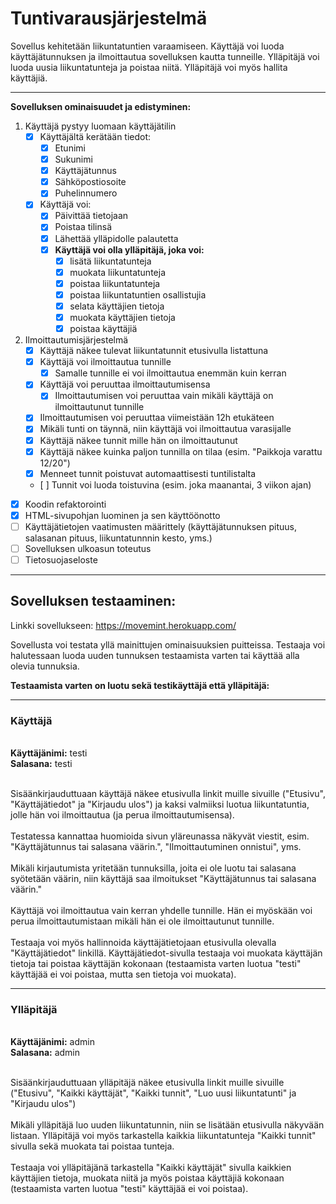 # Tuntivarausjärjestelmä

Sovellus kehitetään liikuntatuntien varaamiseen. Käyttäjä voi luoda käyttäjätunnuksen ja ilmoittautua sovelluksen kautta tunneille. Ylläpitäjä voi luoda uusia liikuntatunteja ja poistaa niitä. Ylläpitäjä voi myös hallita käyttäjiä.

<hr>

<b>Sovelluksen ominaisuudet ja edistyminen:</b>

1. Käyttäjä pystyy luomaan käyttäjätilin
   - [x] Käyttäjältä kerätään tiedot:
     - [x] Etunimi
     - [x] Sukunimi
     - [x] Käyttäjätunnus
     - [x] Sähköpostiosoite
     - [x] Puhelinnumero
   - [x] Käyttäjä voi:
      - [x] Päivittää tietojaan
      - [x] Poistaa tilinsä
      - [x] Lähettää ylläpidolle palautetta
      - [x] <b>Käyttäjä voi olla ylläpitäjä, joka voi:</b>
        - [x] lisätä liikuntatunteja
        - [x] muokata liikuntatunteja
        - [x] poistaa liikuntatunteja
        - [x] poistaa liikuntatuntien osallistujia
        - [x] selata käyttäjien tietoja
        - [x] muokata käyttäjien tietoja
        - [x] poistaa käyttäjiä

2. Ilmoittautumisjärjestelmä
   - [x] Käyttäjä näkee tulevat liikuntatunnit etusivulla listattuna 
   - [x] Käyttäjä voi ilmoittautua tunnille
     - [x] Samalle tunnille ei voi ilmoittautua enemmän kuin kerran
   - [x] Käyttäjä voi peruuttaa ilmoittautumisensa
     - [x] Ilmoittautumisen voi peruuttaa vain mikäli käyttäjä on ilmoittautunut tunnille
   - [x] Ilmoittautumisen voi peruuttaa viimeistään 12h etukäteen
   - [x] Mikäli tunti on täynnä, niin käyttäjä voi ilmoittautua varasijalle
   - [x] Käyttäjä näkee tunnit mille hän on ilmoittautunut
   - [x] Käyttäjä näkee kuinka paljon tunnilla on tilaa (esim. "Paikkoja varattu 12/20")
   - [x] Menneet tunnit poistuvat automaattisesti tuntilistalta
   - [ ] Tunnit voi luoda toistuvina (esim. joka maanantai, 3 viikon ajan)
- [x] Koodin refaktorointi
- [x] HTML-sivupohjan luominen ja sen käyttöönotto
- [ ] Käyttäjätietojen vaatimusten määrittely (käyttäjätunnuksen pituus, salasanan pituus, liikuntatunnnin kesto, yms.)
- [ ] Sovelluksen ulkoasun toteutus
- [ ] Tietosuojaseloste

<hr>
<h2>Sovelluksen testaaminen:</h2>

Linkki sovellukseen: https://movemint.herokuapp.com/

Sovellusta voi testata yllä mainittujen ominaisuuksien puitteissa. Testaaja voi halutessaan luoda uuden tunnuksen testaamista varten tai käyttää alla olevia tunnuksia.<br>

<b>Testaamista varten on luotu sekä testikäyttäjä että ylläpitäjä:</b> 
<hr>
<h3>Käyttäjä</h3>
<br>
<b>Käyttäjänimi:</b> testi<br>
<b>Salasana:</b> testi<br /><br />

Sisäänkirjauduttuaan käyttäjä näkee etusivulla linkit muille sivuille ("Etusivu", "Käyttäjätiedot" ja "Kirjaudu ulos") ja kaksi valmiiksi luotua liikuntatuntia, jolle hän voi ilmoittautua (ja perua ilmoittautumisensa).<br /><br />
Testatessa kannattaa huomioida sivun yläreunassa näkyvät viestit, esim. "Käyttäjätunnus tai salasana väärin.", "Ilmoittautuminen onnistui", yms.<br /><br />
Mikäli kirjautumista yritetään tunnuksilla, joita ei ole luotu tai salasana syötetään väärin, niin käyttäjä saa ilmoitukset "Käyttäjätunnus tai salasana väärin."<br /><br />
Käyttäjä voi ilmoittautua vain kerran yhdelle tunnille. Hän ei myöskään voi perua ilmoittautumistaan mikäli hän ei ole ilmoittautunut tunnille.<br /><br />
Testaaja voi myös hallinnoida käyttäjätietojaan etusivulla olevalla "Käyttäjätiedot" linkillä. Käyttäjätiedot-sivulla testaaja voi muokata käyttäjän tietoja tai poistaa käyttäjän kokonaan (testaamista varten luotua "testi" käyttäjää ei voi poistaa, mutta sen tietoja voi muokata).
<hr>
<h3>Ylläpitäjä</h3>
<br>
<b>Käyttäjänimi:</b> admin<br>
<b>Salasana:</b> admin<br /><br />

Sisäänkirjauduttuaan ylläpitäjä näkee etusivulla linkit muille sivuille ("Etusivu", "Kaikki käyttäjät", "Kaikki tunnit", "Luo uusi liikuntatunti" ja "Kirjaudu ulos")<br /><br />
Mikäli ylläpitäjä luo uuden liikuntatunnin, niin se lisätään etusivulla näkyvään listaan. Ylläpitäjä voi myös tarkastella kaikkia liikuntatunteja "Kaikki tunnit" sivulla sekä muokata tai poistaa tunteja.<br /><br />
Testaaja voi ylläpitäjänä tarkastella "Kaikki käyttäjät" sivulla kaikkien käyttäjien tietoja, muokata niitä ja myös poistaa käyttäjiä kokonaan (testaamista varten luotua "testi" käyttäjää ei voi poistaa).
